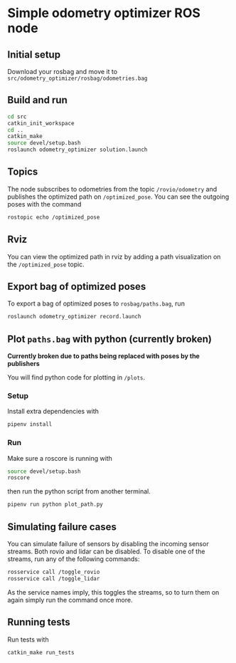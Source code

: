 # Simple odometry optimizer ROS node

## Initial setup
Download your rosbag and move it to `src/odometry_optimizer/rosbag/odometries.bag`

## Build and run
```bash
cd src
catkin_init_workspace
cd ..
catkin_make
source devel/setup.bash
roslaunch odometry_optimizer solution.launch
```

## Topics
The node subscribes to odometries from the topic `/rovio/odometry` and publishes the optimized path on `/optimized_pose`. You can see the outgoing poses with the command
```bash
rostopic echo /optimized_pose
```

## Rviz
You can view the optimized path in rviz by adding a path visualization on the `/optimized_pose` topic.

## Export bag of optimized poses
To export a bag of optimized poses to `rosbag/paths.bag`, run
```bash
roslaunch odometry_optimizer record.launch
```

## Plot `paths.bag` with python (currently broken)
__Currently broken due to paths being replaced with poses by the publishers__

You will find python code for plotting in `/plots`.
### Setup
Install extra dependencies with
```bash
pipenv install
```

### Run
Make sure a roscore is running with
```bash
source devel/setup.bash
roscore
```
then run the python script from another terminal.
```bash
pipenv run python plot_path.py
```

## Simulating failure cases
You can simulate failure of sensors by disabling the incoming sensor streams.
Both rovio and lidar can be disabled.
To disable one of the streams, run any of the following commands:
```bash
rosservice call /toggle_rovio
rosservice call /toggle_lidar
```
As the service names imply, this toggles the streams, so to turn them on again simply run the command once more.


## Running tests
Run tests with 
```bash
catkin_make run_tests
```
